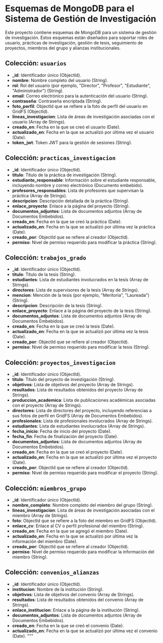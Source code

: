# Esquemas de MongoDB para el Sistema de Gestión de Investigación

Este proyecto contiene esquemas de MongoDB para un sistema de gestión de investigación. Estos esquemas están diseñados para soportar roles de usuario, prácticas de investigación, gestión de tesis, seguimiento de proyectos, miembros del grupo y alianzas institucionales.

## Colección: `usuarios`

- **_id**: Identificador único (ObjectId).
- **nombre**: Nombre completo del usuario (String).
- **rol**: Rol del usuario (por ejemplo, "Director", "Profesor", "Estudiante", "Administrador") (String).
- **email**: Correo electrónico para la autenticación del usuario (String).
- **contraseña**: Contraseña encriptada (String).
- **foto_perfil**: ObjectId que se refiere a la foto de perfil del usuario en GridFS (ObjectId).
- **lineas_investigacion**: Lista de áreas de investigación asociadas con el usuario (Array de Strings).
- **creado_en**: Fecha en la que se creó el usuario (Date).
- **actualizado_en**: Fecha en la que se actualizó por última vez el usuario (Date).
- **token_jwt**: Token JWT para la gestión de sesiones (String).

## Colección: `practicas_investigacion`

- **_id**: Identificador único (ObjectId).
- **titulo**: Título de la práctica de investigación (String).
- **estudiante_responsable**: Información sobre el estudiante responsable, incluyendo nombre y correo electrónico (Documento embebido).
- **profesores_responsables**: Lista de profesores que supervisan la práctica (Array de Strings).
- **descripcion**: Descripción detallada de la práctica (String).
- **enlace_proyecto**: Enlace a la página del proyecto (String).
- **documentos_adjuntos**: Lista de documentos adjuntos (Array de Documentos Embebidos).
- **creado_en**: Fecha en la que se creó la práctica (Date).
- **actualizado_en**: Fecha en la que se actualizó por última vez la práctica (Date).
- **creado_por**: ObjectId que se refiere al creador (ObjectId).
- **permiso**: Nivel de permiso requerido para modificar la práctica (String).

## Colección: `trabajos_grado`

- **_id**: Identificador único (ObjectId).
- **titulo**: Título de la tesis (String).
- **estudiantes**: Lista de estudiantes involucrados en la tesis (Array de Strings).
- **directores**: Lista de supervisores de la tesis (Array de Strings).
- **mencion**: Mención de la tesis (por ejemplo, "Meritoria", "Laureada") (String).
- **descripcion**: Descripción de la tesis (String).
- **enlace_proyecto**: Enlace a la página del proyecto de la tesis (String).
- **documentos_adjuntos**: Lista de documentos adjuntos (Array de Documentos Embebidos).
- **creado_en**: Fecha en la que se creó la tesis (Date).
- **actualizado_en**: Fecha en la que se actualizó por última vez la tesis (Date).
- **creado_por**: ObjectId que se refiere al creador (ObjectId).
- **permiso**: Nivel de permiso requerido para modificar la tesis (String).

## Colección: `proyectos_investigacion`

- **_id**: Identificador único (ObjectId).
- **titulo**: Título del proyecto de investigación (String).
- **objetivos**: Lista de objetivos del proyecto (Array de Strings).
- **resultados**: Lista de resultados obtenidos del proyecto (Array de Strings).
- **produccion_academica**: Lista de publicaciones académicas asociadas con el proyecto (Array de Strings).
- **directores**: Lista de directores del proyecto, incluyendo referencias a sus fotos de perfil en GridFS (Array de Documentos Embebidos).
- **profesionales**: Lista de profesionales involucrados (Array de Strings).
- **estudiantes**: Lista de estudiantes involucrados (Array de Strings).
- **fecha_inicio**: Fecha de inicio del proyecto (Date).
- **fecha_fin**: Fecha de finalización del proyecto (Date).
- **documentos_adjuntos**: Lista de documentos adjuntos (Array de Documentos Embebidos).
- **creado_en**: Fecha en la que se creó el proyecto (Date).
- **actualizado_en**: Fecha en la que se actualizó por última vez el proyecto (Date).
- **creado_por**: ObjectId que se refiere al creador (ObjectId).
- **permiso**: Nivel de permiso requerido para modificar el proyecto (String).

## Colección: `miembros_grupo`

- **_id**: Identificador único (ObjectId).
- **nombre_completo**: Nombre completo del miembro del grupo (String).
- **lineas_investigacion**: Lista de áreas de investigación asociadas con el miembro (Array de Strings).
- **foto**: ObjectId que se refiere a la foto del miembro en GridFS (ObjectId).
- **enlace_cv**: Enlace al CV o perfil profesional del miembro (String).
- **creado_en**: Fecha en la que se agregó el miembro (Date).
- **actualizado_en**: Fecha en la que se actualizó por última vez la información del miembro (Date).
- **creado_por**: ObjectId que se refiere al creador (ObjectId).
- **permiso**: Nivel de permiso requerido para modificar la información del miembro (String).

## Colección: `convenios_alianzas`

- **_id**: Identificador único (ObjectId).
- **institucion**: Nombre de la institución (String).
- **objetivos**: Lista de objetivos del convenio (Array de Strings).
- **resultados**: Lista de resultados obtenidos del convenio (Array de Strings).
- **enlace_institucion**: Enlace a la página de la institución (String).
- **documentos_adjuntos**: Lista de documentos adjuntos (Array de Documentos Embebidos).
- **creado_en**: Fecha en la que se creó el convenio (Date).
- **actualizado_en**: Fecha en la que se actualizó por última vez el convenio (Date).
"""
